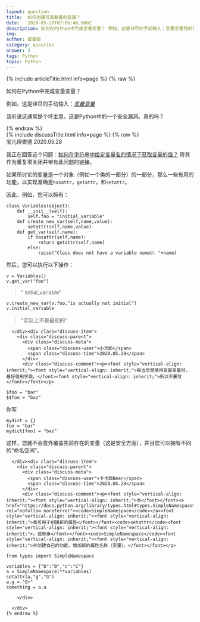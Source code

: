 ```yaml
---
layout: question
title:  如何创建可变数量的变量？
date:   2020-05-28T07:06:46.000Z
description: 如何在Python中完成变量变量？ 例如，这是详尽的手动输入：变量变量我听说这通常是个坏主意，这是Python中的一个安全漏洞。真的吗？...
img: 
author: 蛋蛋猿
category: question
answer: 3
tags: Python
topic: Python
---
```

<div class="article-root">
  <div class="article">
    {% include articleTitle.html info=page %}
    {% raw %}
    <div class="article-content"><p><font style="vertical-align: inherit;"><font style="vertical-align: inherit;">如何在Python中完成变量变量？ </font></font></p>

<p><font style="vertical-align: inherit;"><font style="vertical-align: inherit;">例如，这是详尽的手动输入：</font></font><em><a href="http://us3.php.net/manual/en/language.variables.variable.php" rel="noreferrer"><font style="vertical-align: inherit;"><font style="vertical-align: inherit;">变量变量</font></font></a></em></p>

<p><font style="vertical-align: inherit;"><font style="vertical-align: inherit;">我听说这通常是个坏主意，这是Python中的一个安全漏洞。</font><font style="vertical-align: inherit;">真的吗？</font></font></p></div>
    {% endraw %}
  </div>

  <div class="discuss-wrapper">
    {% include discussTitle.html info=page %}
    {% raw %}
    <div class="discuss-item">
        <div class="discuss-parent">
          <div class="discuss-meta">
            <span class="discuss-user">宝儿理查德</span>
            <span class="discuss-time">2020.05.28</span>
          </div>
          <div class="discuss-comment"><p><font style="vertical-align: inherit;"><font style="vertical-align: inherit;">我正在回答这个问题：</font></font><a href="https://stackoverflow.com/questions/9437726/how-to-get-the-value-of-a-variable-given-its-name-in-a-string"><font style="vertical-align: inherit;"><font style="vertical-align: inherit;">如何在字符串中给定变量名的情况下获取变量的值？</font></font></a><font style="vertical-align: inherit;"><font style="vertical-align: inherit;">
将其作为重复项关闭并带有此问题的链接。</font></font></p>

<p><font style="vertical-align: inherit;"><font style="vertical-align: inherit;">如果所讨论的变量是一个对象（例如一个类的一部分）的一部分，那么一些有用的功能，以实现准确是</font></font><code>hasattr</code><font style="vertical-align: inherit;"><font style="vertical-align: inherit;">，</font></font><code>getattr</code><font style="vertical-align: inherit;"><font style="vertical-align: inherit;">，和</font></font><code>setattr</code><font style="vertical-align: inherit;"><font style="vertical-align: inherit;">。</font></font></p>

<p><font style="vertical-align: inherit;"><font style="vertical-align: inherit;">因此，例如，您可以拥有：</font></font></p>

<pre class="lang-py prettyprint prettyprinted" style=""><code><span class="kwd">class</span><span class="pln"> </span><span class="typ">Variables</span><span class="pun">(</span><span class="pln">object</span><span class="pun">):</span><span class="pln">
    </span><span class="kwd">def</span><span class="pln"> __init__</span><span class="pun">(</span><span class="pln">self</span><span class="pun">):</span><span class="pln">
        self</span><span class="pun">.</span><span class="pln">foo </span><span class="pun">=</span><span class="pln"> </span><span class="str">"initial_variable"</span><span class="pln">
    </span><span class="kwd">def</span><span class="pln"> create_new_var</span><span class="pun">(</span><span class="pln">self</span><span class="pun">,</span><span class="pln">name</span><span class="pun">,</span><span class="pln">value</span><span class="pun">):</span><span class="pln">
        setattr</span><span class="pun">(</span><span class="pln">self</span><span class="pun">,</span><span class="pln">name</span><span class="pun">,</span><span class="pln">value</span><span class="pun">)</span><span class="pln">
    </span><span class="kwd">def</span><span class="pln"> get_var</span><span class="pun">(</span><span class="pln">self</span><span class="pun">,</span><span class="pln">name</span><span class="pun">):</span><span class="pln">
        </span><span class="kwd">if</span><span class="pln"> hasattr</span><span class="pun">(</span><span class="pln">self</span><span class="pun">,</span><span class="pln">name</span><span class="pun">):</span><span class="pln">
            </span><span class="kwd">return</span><span class="pln"> getattr</span><span class="pun">(</span><span class="pln">self</span><span class="pun">,</span><span class="pln">name</span><span class="pun">)</span><span class="pln">
        </span><span class="kwd">else</span><span class="pun">:</span><span class="pln">
            </span><span class="kwd">raise</span><span class="pun">(</span><span class="str">"Class does not have a variable named: "</span><span class="pun">+</span><span class="pln">name</span><span class="pun">)</span></code></pre>

<p><font style="vertical-align: inherit;"><font style="vertical-align: inherit;">然后，您可以执行以下操作：</font></font></p>

<pre class="lang-py prettyprint prettyprinted" style=""><code><span class="pln">v </span><span class="pun">=</span><span class="pln"> </span><span class="typ">Variables</span><span class="pun">()</span><span class="pln">
v</span><span class="pun">.</span><span class="pln">get_var</span><span class="pun">(</span><span class="str">"foo"</span><span class="pun">)</span></code></pre>

<blockquote>
  <p><font style="vertical-align: inherit;"><font style="vertical-align: inherit;">“ initial_variable”</font></font></p>
</blockquote>

<pre class="lang-py prettyprint prettyprinted" style=""><code><span class="pln">v</span><span class="pun">.</span><span class="pln">create_new_var</span><span class="pun">(</span><span class="pln">v</span><span class="pun">.</span><span class="pln">foo</span><span class="pun">,</span><span class="str">"is actually not initial"</span><span class="pun">)</span><span class="pln">
v</span><span class="pun">.</span><span class="pln">initial_variable</span></code></pre>

<blockquote>
  <p><font style="vertical-align: inherit;"><font style="vertical-align: inherit;">“实际上不是最初的”</font></font></p>
</blockquote></div>
        </div>
        
      </div><div class="discuss-item">
        <div class="discuss-parent">
          <div class="discuss-meta">
            <span class="discuss-user">小次郎</span>
            <span class="discuss-time">2020.05.28</span>
          </div>
          <div class="discuss-comment"><p><font style="vertical-align: inherit;"><font style="vertical-align: inherit;">每当您想使用变量变量时，最好使用字典。</font><font style="vertical-align: inherit;">所以不要写</font></font></p>

<pre class="lang-py prettyprint prettyprinted" style=""><code><span class="pln">$foo </span><span class="pun">=</span><span class="pln"> </span><span class="str">"bar"</span><span class="pln">
$$foo </span><span class="pun">=</span><span class="pln"> </span><span class="str">"baz"</span></code></pre>

<p><font style="vertical-align: inherit;"><font style="vertical-align: inherit;">你写 </font></font></p>

<pre class="lang-py prettyprint prettyprinted" style=""><code><span class="pln">mydict </span><span class="pun">=</span><span class="pln"> </span><span class="pun">{}</span><span class="pln">
foo </span><span class="pun">=</span><span class="pln"> </span><span class="str">"bar"</span><span class="pln">
mydict</span><span class="pun">[</span><span class="pln">foo</span><span class="pun">]</span><span class="pln"> </span><span class="pun">=</span><span class="pln"> </span><span class="str">"baz"</span></code></pre>

<p><font style="vertical-align: inherit;"><font style="vertical-align: inherit;">这样，您就不会意外覆盖先前存在的变量（这是安全方面），并且您可以拥有不同的“命名空间”。</font></font></p></div>
        </div>
        
      </div><div class="discuss-item">
        <div class="discuss-parent">
          <div class="discuss-meta">
            <span class="discuss-user">卡卡西Near</span>
            <span class="discuss-time">2020.05.28</span>
          </div>
          <div class="discuss-comment"><p><font style="vertical-align: inherit;"><font style="vertical-align: inherit;">本</font></font><a href="https://docs.python.org/library/types.html#types.SimpleNamespace" rel="nofollow noreferrer"><code>SimpleNamespace</code></a><font style="vertical-align: inherit;"><font style="vertical-align: inherit;">类可用于创建新的属性</font></font><code>setattr</code><font style="vertical-align: inherit;"><font style="vertical-align: inherit;">，或继承</font></font><code>SimpleNamespace</code><font style="vertical-align: inherit;"><font style="vertical-align: inherit;">并创建自己的功能，增加新的属性名称（变量）。</font></font></p>

<pre class="lang-py prettyprint prettyprinted" style=""><code><span class="kwd">from</span><span class="pln"> types </span><span class="kwd">import</span><span class="pln"> </span><span class="typ">SimpleNamespace</span><span class="pln">

variables </span><span class="pun">=</span><span class="pln"> </span><span class="pun">{</span><span class="str">"b"</span><span class="pun">:</span><span class="str">"B"</span><span class="pun">,</span><span class="str">"c"</span><span class="pun">:</span><span class="str">"C"</span><span class="pun">}</span><span class="pln">
a </span><span class="pun">=</span><span class="pln"> </span><span class="typ">SimpleNamespace</span><span class="pun">(**</span><span class="pln">variables</span><span class="pun">)</span><span class="pln">
setattr</span><span class="pun">(</span><span class="pln">a</span><span class="pun">,</span><span class="str">"g"</span><span class="pun">,</span><span class="str">"G"</span><span class="pun">)</span><span class="pln">
a</span><span class="pun">.</span><span class="pln">g </span><span class="pun">=</span><span class="pln"> </span><span class="str">"G+"</span><span class="pln">
something </span><span class="pun">=</span><span class="pln"> a</span><span class="pun">.</span><span class="pln">a</span></code></pre></div>
        </div>
        
      </div>
    {% endraw %}
  </div>
<div>
